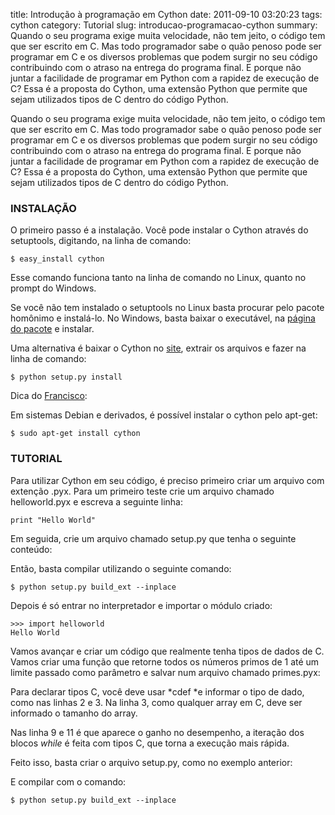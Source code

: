title: Introdução à programação em Cython
date: 2011-09-10 03:20:23
tags: cython
category: Tutorial
slug: introducao-programacao-cython
summary: Quando o seu programa exige muita velocidade, não tem jeito, o código tem que ser escrito em C. Mas todo programador sabe o quão penoso pode ser programar em C e os diversos problemas que podem surgir no seu código contribuindo com o atraso na entrega do programa final. E porque não juntar a facilidade de programar em Python com a rapidez de execução de C? Essa é a proposta do Cython, uma extensão Python que permite que sejam utilizados tipos de C dentro do código Python.

Quando o seu programa exige muita velocidade, não tem jeito, o código tem que ser escrito em C. Mas todo programador sabe o quão penoso pode ser programar em C e os diversos problemas que podem surgir no seu código contribuindo com o atraso na entrega do programa final. E porque não juntar a facilidade de programar em Python com a rapidez de execução de C? Essa é a proposta do Cython, uma extensão Python que permite que sejam utilizados tipos de C dentro do código Python.

### INSTALAÇÃO

O primeiro passo é a instalação. Você pode instalar o Cython através do setuptools, digitando, na linha de comando:

    $ easy_install cython

Esse comando funciona tanto na linha de comando no Linux, quanto no prompt do Windows.

Se você não tem instalado o setuptools no Linux basta procurar pelo pacote homônimo e instalá-lo. No Windows, basta baixar o executável, na [página do pacote](http://pypi.python.org/pypi/setuptools#windows) e instalar.

Uma alternativa é baixar o Cython no [site](http://www.cython.org), extrair os arquivos e fazer na linha de comando:

    $ python setup.py install

Dica do [Francisco](http://frsoares.wordpress.com/):

Em sistemas Debian e derivados, é possível instalar o cython pelo apt-get:

    $ sudo apt-get install cython

### TUTORIAL

Para utilizar Cython em seu código, é preciso primeiro criar um arquivo com extenção .pyx. Para um primeiro teste crie um arquivo chamado helloworld.pyx e escreva a seguinte linha:

    print "Hello World"

Em seguida, crie um arquivo chamado setup.py que tenha o seguinte conteúdo:

Então, basta compilar utilizando o seguinte comando:

    $ python setup.py build_ext --inplace

Depois é só entrar no interpretador e importar o módulo criado:

    >>> import helloworld
    Hello World

Vamos avançar e criar um código que realmente tenha tipos de dados de C. Vamos criar uma função que retorne todos os números primos de 1 até um limite passado como parâmetro e salvar num arquivo chamado primes.pyx:

Para declarar tipos C, você deve usar *cdef *e informar o tipo de dado, como nas linhas 2 e 3. Na linha 3, como qualquer array em C, deve ser informado o tamanho do array.

Nas linha 9 e 11 é que aparece o ganho no desempenho, a iteração dos blocos *while* é feita com tipos C, que torna a execução mais rápida.

Feito isso, basta criar o arquivo setup.py, como no exemplo anterior:

E compilar com o comando:

    $ python setup.py build_ext --inplace
